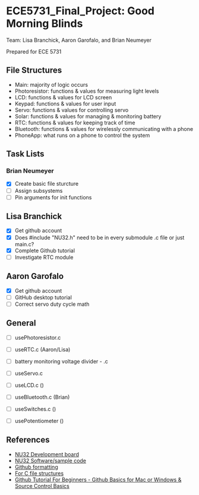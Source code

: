 # ECE5731_Final_Project: Good Morning Blinds

Team: Lisa Branchick, Aaron Garofalo, and Brian Neumeyer

Prepared for ECE 5731

## File Structures
- Main: majority of logic occurs  
- Photoresistor: functions & values for measuring light levels  
- LCD: functions & values for LCD screen  
- Keypad: functions & values for user input  
- Servo: functions & values for controlling servo  
- Solar: functions & values for managing & monitoring battery  
- RTC: functions & values for keeping track of time  
- Bluetooth: functions & values for wirelessly communicating with a phone  
- PhoneApp: what runs on a phone to control the system  

## Task Lists

### Brian Neumeyer
- [x] Create basic file sturcture
- [ ] Assign subsystems
- [ ] Pin arguments for init functions

## Lisa Branchick
- [x] Get github account
- [x] Does #include "NU32.h" need to be in every submodule .c file or just main.c?
- [x] Complete Github tutorial
- [ ] Investigate RTC module

## Aaron Garofalo
- [x] Get github account
- [ ] GitHub desktop tutorial  
- [ ] Correct servo duty cycle math

## General
- [ ] usePhotoresistor.c
- [ ] useRTC.c (Aaron/Lisa)
- [ ] battery monitoring voltage divider - .c 
- [ ] useServo.c
- [ ] useLCD.c ()
- [ ] useBluetooth.c (Brian)
- [ ] useSwitches.c ()
- [ ] usePotentiometer ()


## References
- [NU32 Development board](http://hades.mech.northwestern.edu/index.php/NU32)  
- [NU32 Software/sample code](http://hades.mech.northwestern.edu/index.php/NU32_Software)  
- [Github formatting](https://docs.github.com/en/free-pro-team@latest/github/writing-on-github/basic-writing-and-formatting-syntax)  
- [For C file structures](https://opensource.com/article/19/7/structure-multi-file-c-part-1)  
- [Github Tutorial For Beginners - Github Basics for Mac or Windows & Source Control Basics](https://www.youtube.com/watch?v=0fKg7e37bQE)  